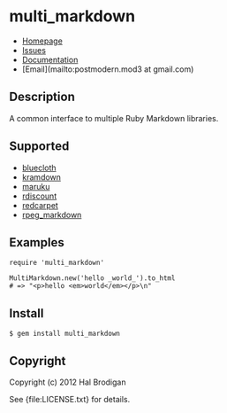# multi_markdown

* [Homepage](https://github.com/postmodern/multi_markdown#readme)
* [Issues](https://github.com/postmodern/multi_markdown/issues)
* [Documentation](http://rubydoc.info/gems/multi_markdown/frames)
* [Email](mailto:postmodern.mod3 at gmail.com)

## Description

A common interface to multiple Ruby Markdown libraries.

## Supported

* [bluecloth](http://deveiate.org/projects/BlueCloth)
* [kramdown](http://kramdown.rubyforge.org/)
* [maruku](http://maruku.rubyforge.org/)
* [rdiscount](https://github.com/rtomayko/rdiscount#readme)
* [redcarpet](https://github.com/tanoku/redcarpet#readme)
* [rpeg_markdown](https://github.com/rtomayko/rpeg-markdown#readme)

## Examples

    require 'multi_markdown'

    MultiMarkdown.new('hello _world_').to_html
    # => "<p>hello <em>world</em></p>\n"

## Install

    $ gem install multi_markdown

## Copyright

Copyright (c) 2012 Hal Brodigan

See {file:LICENSE.txt} for details.
